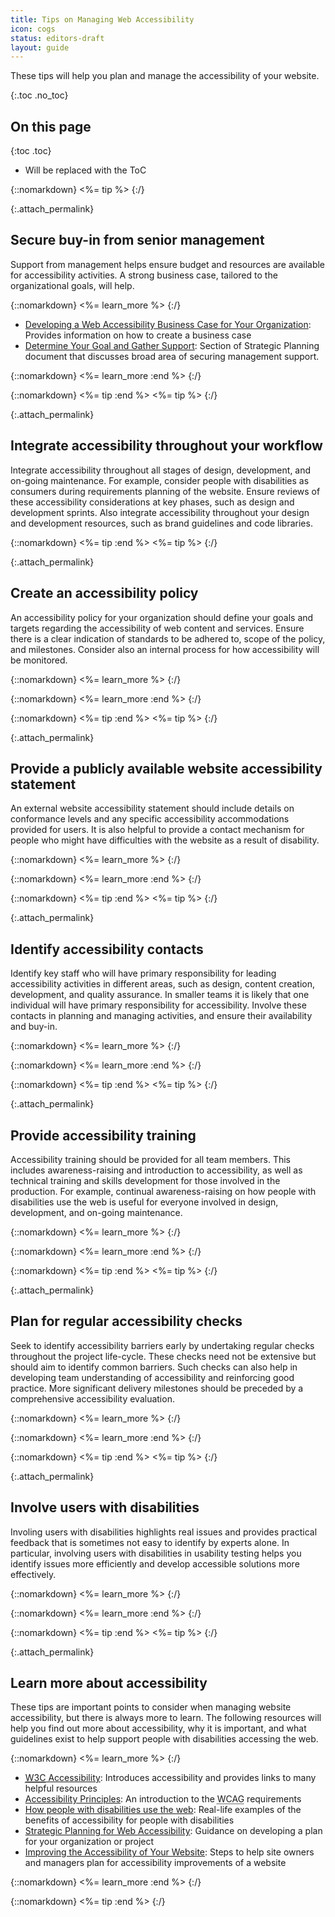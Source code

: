 ```yaml
---
title: Tips on Managing Web Accessibility
icon: cogs
status: editors-draft
layout: guide
---
```


These tips will help you plan and manage the accessibility of your website.

{:.toc .no_toc}
## On this page

{:toc .toc}
* Will be replaced with the ToC

{::nomarkdown}
<%= tip %>
{:/}

{:.attach_permalink}
## Secure buy-in from senior management

Support from management helps ensure budget and resources are available for accessibility activities. A strong business case, tailored to the organizational goals, will help.

{::nomarkdown}
<%= learn_more %>
{:/}

* [Developing a Web Accessibility Business Case for Your Organization](http://www.w3.org/WAI/bcase/Overview.html): Provides information on how to create a business case
* [Determine Your Goal and Gather Support](http://www.w3.org/WAI/impl/#goal): Section of Strategic Planning document that discusses broad area of securing management support.

{::nomarkdown}
<%= learn_more :end %>
{:/}

{::nomarkdown}
<%= tip :end %>
<%= tip %>
{:/}

{:.attach_permalink}
##  Integrate accessibility throughout your workflow

Integrate accessibility throughout all stages of design, development, and on-going maintenance. For example, consider people with disabilities as consumers during requirements planning of the website. Ensure reviews of these accessibility considerations at key phases, such as design and development sprints. Also integrate accessibility throughout your design and development resources, such as brand guidelines and code libraries.

{::nomarkdown}
<%= tip :end %>
<%= tip %>
{:/}

{:.attach_permalink}
##  Create an accessibility policy 

An accessibility policy for your organization should define your goals and targets regarding the accessibility of web content and services. Ensure there is a clear indication of standards to be adhered to, scope of the policy, and milestones. Consider also an internal process for how accessibility will be monitored.
  
{::nomarkdown}
<%= learn_more %>
{:/}

{::nomarkdown}
<%= learn_more :end %>
{:/}

{::nomarkdown}
<%= tip :end %>
<%= tip %>
{:/}

{:.attach_permalink}
##  Provide a publicly available website accessibility statement 

An external website accessibility statement should include details on conformance levels and any specific accessibility accommodations provided for users. It is also helpful to provide a contact mechanism for people who might have difficulties with the website as a result of disability.

{::nomarkdown}
<%= learn_more %>
{:/}

{::nomarkdown}
<%= learn_more :end %>
{:/}

{::nomarkdown}
<%= tip :end %>
<%= tip %>
{:/}

{:.attach_permalink}
## Identify accessibility contacts

Identify key staff who will have primary responsibility for leading accessibility activities in different areas, such as design, content creation, development, and quality assurance. In smaller teams it is likely that one individual will have primary responsibility for accessibility. Involve these contacts in planning and managing activities, and ensure their availability and buy-in.

{::nomarkdown}
<%= learn_more %>
{:/}

{::nomarkdown}
<%= learn_more :end %>
{:/}

{::nomarkdown}
<%= tip :end %>
<%= tip %>
{:/}

{:.attach_permalink}
## Provide accessibility training

Accessibility training should be provided for all team members. This includes awareness-raising and introduction to accessibility, as well as technical training and skills development for those involved in the production. For example, continual awareness-raising on how people with disabilities use the web is useful for everyone involved in design, development, and on-going maintenance.

{::nomarkdown}
<%= learn_more %>
{:/}

{::nomarkdown}
<%= learn_more :end %>
{:/}

{::nomarkdown}
<%= tip :end %>
<%= tip %>
{:/}

{:.attach_permalink}
## Plan for regular accessibility checks

Seek to identify accessibility barriers early by undertaking regular checks throughout the project life-cycle. These checks need not be extensive but should aim to identify common barriers. Such checks can also help in developing team understanding of accessibility and reinforcing good practice. More significant delivery milestones should be preceded by a comprehensive accessibility evaluation.

{::nomarkdown}
<%= learn_more %>
{:/}

{::nomarkdown}
<%= learn_more :end %>
{:/}

{::nomarkdown}
<%= tip :end %>
<%= tip %>
{:/}

{:.attach_permalink}
## Involve users with disabilities

Involing users with disabilities highlights real issues and provides practical feedback that is sometimes not easy to identify by experts alone. In particular, involving users with disabilities in usability testing helps you identify issues more efficiently and develop accessible solutions more effectively.

{::nomarkdown}
<%= learn_more %>
{:/}

{::nomarkdown}
<%= learn_more :end %>
{:/}

{::nomarkdown}
<%= tip :end %>
<%= tip %>
{:/}

{:.attach_permalink}
## Learn more about accessibility

These tips are important points to consider when managing website accessibility, but there is always more to learn. The following resources will help you find out more about accessibility, why it is important, and what guidelines exist to help support people with disabilities accessing the web.

{::nomarkdown}
<%= learn_more %>
{:/}

* [<abbr title="World Wide Web Consortium">W3C</abbr> Accessibility](/standards/webdesign/accessibility): Introduces accessibility and provides links to many helpful resources
* [Accessibility Principles](/WAI/intro/people-use-web/principles): An introduction to the <abbr title="Web Content Accessibility Guidelines">WCAG</abbr> requirements
* [How people with disabilities use the web](/WAI/intro/people-use-web): Real-life examples of the benefits of accessibility for people with disabilities
* [Strategic Planning for Web Accessibility](/WAI/impl/): Guidance on developing a plan for your organization or project
* [Improving the Accessibility of Your Website](/WAI/impl/improving): Steps to help site owners and managers plan for accessibility improvements of a website

{::nomarkdown}
<%= learn_more :end %>
{:/}

{::nomarkdown}
<%= tip :end %>
{:/}
